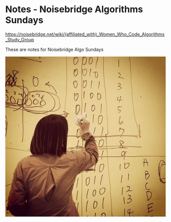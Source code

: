 # Notes - Noisebridge Algorithms Sundays


https://noisebridge.net/wiki/(affiliated_with)_Women_Who_Code_Algorithms_Study_Group


These are notes for Noisebridge Algo Sundays

![Twos Complement](images/600px-AlgorithmTwosComplement.jpg)
